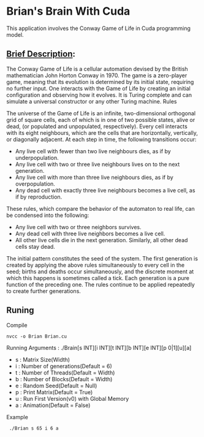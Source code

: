 # Brian's Brain With Cuda
This application involves the Conway Game of Life in Cuda programming model.

## [Brief Description](https://en.wikipedia.org/wiki/Brian%27s_Brain):
The Conway Game of Life is a cellular automation devised by the British mathematician John Horton Conway in 1970.
The game is a zero-player game, meaning that its evolution is determined by its initial state, requiring no further input.
One interacts with the Game of Life by creating an initial configuration and observing how it evolves.
It is Turing complete and can simulate a universal constructor or any other Turing machine.
Rules

The universe of the Game of Life is an infinite, two-dimensional orthogonal grid of square cells, each of which is in one of two possible states, alive or dead, (or populated and unpopulated, respectively). Every cell interacts with its eight neighbours, which are the cells that are horizontally, vertically, or diagonally adjacent. At each step in time, the following transitions occur:

* Any live cell with fewer than two live neighbours dies, as if by underpopulation.
* Any live cell with two or three live neighbours lives on to the next generation.
* Any live cell with more than three live neighbours dies, as if by overpopulation.
* Any dead cell with exactly three live neighbours becomes a live cell, as if by reproduction.

These rules, which compare the behavior of the automaton to real life, can be condensed into the following:

* Any live cell with two or three neighbors survives.
* Any dead cell with three live neighbors becomes a live cell.
* All other live cells die in the next generation. Similarly, all other dead cells stay dead.

The initial pattern constitutes the seed of the system. The first generation is created by applying the above rules simultaneously to every cell in the seed; births and deaths occur simultaneously, and the discrete moment at which this happens is sometimes called a tick. Each generation is a pure function of the preceding one. The rules continue to be applied repeatedly to create further generations.

## Runing
Compile
```
nvcc -o Brian Brian.cu
```
Running Arguments : ./Brain[s INT][i INT][t INT][b INT][e INT][p 0|1][u][a]
* s : Matrix Size(Width)
* i : Number of generations(Default = 6)
* t : Number of Threads(Default = Width)
* b : Number of Blocks(Default = Width)
* e : Random Seed(Default = Null)
* p : Print Matrix(Default = True)
* u : Run First Version(v0) with Global Memory
* a : Animation(Default = False)

Example
```
 ./Brian s 65 i 6 a
```
